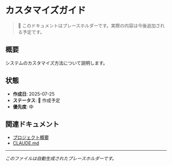 # カスタマイズガイド

> 📝 このドキュメントはプレースホルダーです。実際の内容は今後追加される予定です。

## 概要

システムのカスタマイズ方法について説明します。

## 状態

- **作成日**: 2025-07-25
- **ステータス**: 🚧 作成予定
- **優先度**: 中

## 関連ドキュメント

- [プロジェクト概要](../../README.md)
- [CLAUDE.md](../../CLAUDE.md)

---

_このファイルは自動生成されたプレースホルダーです。_
